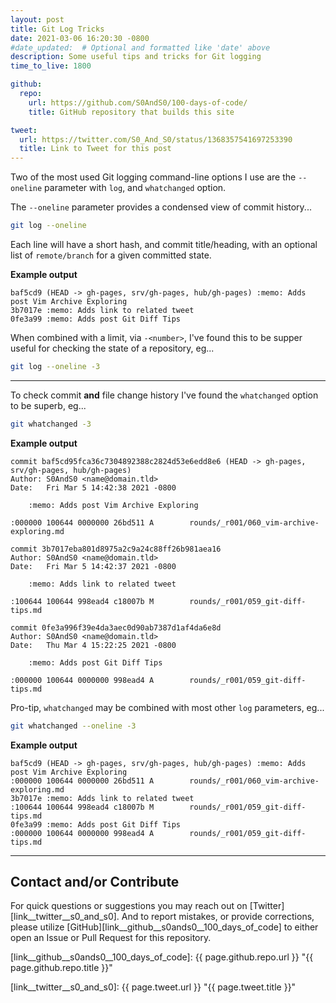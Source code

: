 ```yaml
---
layout: post
title: Git Log Tricks
date: 2021-03-06 16:20:30 -0800
#date_updated:  # Optional and formatted like 'date' above
description: Some useful tips and tricks for Git logging
time_to_live: 1800

github:
  repo:
    url: https://github.com/S0AndS0/100-days-of-code/
    title: GitHub repository that builds this site

tweet:
  url: https://twitter.com/S0_And_S0/status/1368357541697253390
  title: Link to Tweet for this post
---
```




Two of the most used Git logging command-line options I use are the `--oneline` parameter with `log`, and `whatchanged` option.


The `--oneline` parameter provides a condensed view of commit history...


```bash
git log --oneline
```


Each line will have a short hash, and commit title/heading, with an optional list of `remote/branch` for a given committed state.


**Example output**


```text
baf5cd9 (HEAD -> gh-pages, srv/gh-pages, hub/gh-pages) :memo: Adds post Vim Archive Exploring
3b7017e :memo: Adds link to related tweet
0fe3a99 :memo: Adds post Git Diff Tips
```


When combined with a limit, via `-<number>`, I've found this to be supper useful for checking the state of a repository, eg...


```bash
git log --oneline -3
```


---


To check commit **and** file change history I've found the `whatchanged` option to be superb, eg...


```bash
git whatchanged -3
```


**Example output**


```text
commit baf5cd95fca36c7304892388c2824d53e6edd8e6 (HEAD -> gh-pages, srv/gh-pages, hub/gh-pages)
Author: S0AndS0 <name@domain.tld>
Date:   Fri Mar 5 14:42:38 2021 -0800

    :memo: Adds post Vim Archive Exploring

:000000 100644 0000000 26bd511 A        rounds/_r001/060_vim-archive-exploring.md

commit 3b7017eba801d8975a2c9a24c88ff26b981aea16
Author: S0AndS0 <name@domain.tld>
Date:   Fri Mar 5 14:42:37 2021 -0800

    :memo: Adds link to related tweet

:100644 100644 998ead4 c18007b M        rounds/_r001/059_git-diff-tips.md

commit 0fe3a996f39e4da3aec0d90ab7387d1af4da6e8d
Author: S0AndS0 <name@domain.tld>
Date:   Thu Mar 4 15:22:25 2021 -0800

    :memo: Adds post Git Diff Tips

:000000 100644 0000000 998ead4 A        rounds/_r001/059_git-diff-tips.md
```


Pro-tip, `whatchanged` may be combined with most other `log` parameters, eg...


```bash
git whatchanged --oneline -3
```


**Example output**


```text
baf5cd9 (HEAD -> gh-pages, srv/gh-pages, hub/gh-pages) :memo: Adds post Vim Archive Exploring
:000000 100644 0000000 26bd511 A        rounds/_r001/060_vim-archive-exploring.md
3b7017e :memo: Adds link to related tweet
:100644 100644 998ead4 c18007b M        rounds/_r001/059_git-diff-tips.md
0fe3a99 :memo: Adds post Git Diff Tips
:000000 100644 0000000 998ead4 A        rounds/_r001/059_git-diff-tips.md
```


______


## Contact and/or Contribute
[heading__contact_andor_contribute]: #contact-andor-contribute


For quick questions or suggestions you may reach out on [Twitter][link__twitter__s0_and_s0]. And to report mistakes, or provide corrections, please utilize [GitHub][link__github__s0ands0__100_days_of_code] to either open an Issue or Pull Request for this repository.



[link__github__s0ands0__100_days_of_code]: {{ page.github.repo.url }} "{{ page.github.repo.title }}"

[link__twitter__s0_and_s0]: {{ page.tweet.url }} "{{ page.tweet.title }}"

